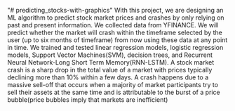 "# predicting_stocks-with-graphics" 
With this project, we are designing an ML algorithm to predict stock market prices and crashes by only relying on past and present information. 
We collected data from YFINANCE. 
We will predict whether the market will crash within the timeframe selected by the user (up to six months of timeframe) from now using these data at any point in time. We trained and tested linear regression models, logistic regression models, Support Vector Machines(SVM), decision trees, and Recurrent Neural Network-Long Short Term Memory(RNN-LSTM).
A stock market crash is a sharp drop in the total value of a market with prices typically declining more than 10% within a few days. 
A crash happens due to a massive sell-off that occurs when a majority of market participants try to sell their assets at the same time and is attributable to the burst of a price bubble(price bubbles imply that markets are inefficient)
